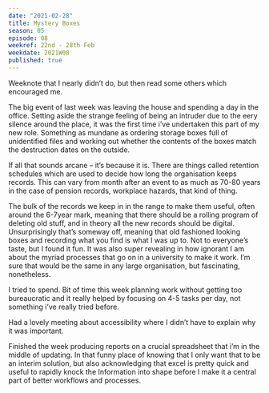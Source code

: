 ```yaml
---
date: "2021-02-28"
title: Mystery Boxes
season: 05
episode: 08
weekref: 22nd - 28th Feb
weekdate: 2021W08
published: true
---
```

Weeknote that I nearly didn’t do, but then read some others which encouraged me.

The big event of last week was leaving the house and spending a day in the office. Setting aside the strange feeling of being an intruder due to the eery silence around the place, it was the first time i’ve undertaken this part of my new role. Something as mundane as ordering storage boxes full of unidentified files and working out whether the contents of the boxes match the destruction dates on the outside.

If all that sounds arcane – it’s because it is. There are things called retention schedules which are used to decide how long the organisation keeps records. This can vary from  month after an event to as much as 70-80 years in the case of pension records, workplace hazards, that kind of thing.

The bulk of the records we keep in in the range to make them useful, often around the 6-7year mark, meaning that there should be a rolling program of deleting old stuff, and in theory all the new records should be digital. Unsurprisingly that’s someway off, meaning that old fashioned looking boxes and recording what you find is what I was up to. Not to everyone’s taste, but I found it fun.  It was also super revealing in how ignorant I am about the myriad processes that go on in a university to make it work.  I’m sure that would be the same in any large organisation, but fascinating, nonetheless.

I tried to spend. Bit of time this week planning work without getting too bureaucratic and it really helped by focusing on 4-5 tasks per day, not something i’ve really tried before.

Had a lovely meeting about accessibility where I didn’t have to explain why it was important.

Finished the week producing reports on a crucial spreadsheet that i’m in the middle of updating. In that funny place of knowing that I only want that to be an interim solution, but also acknowledging that excel is pretty quick and useful to rapidly knock the Information into shape before I make it a central part of better workflows and processes.
